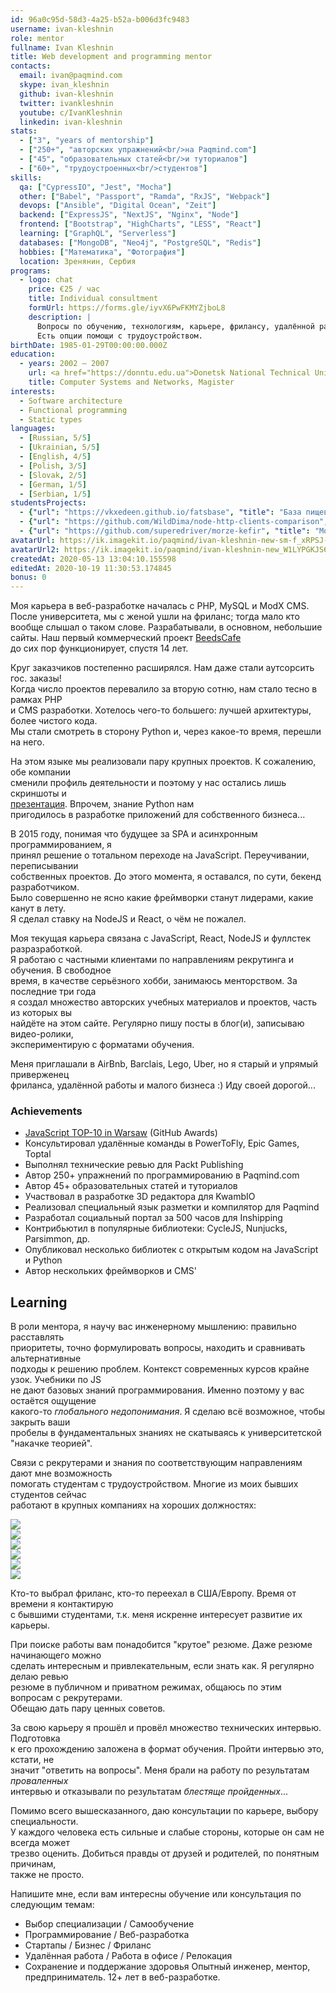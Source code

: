 ```yaml
---
id: 96a0c95d-58d3-4a25-b52a-b006d3fc9483
username: ivan-kleshnin
role: mentor
fullname: Ivan Kleshnin
title: Web development and programming mentor
contacts: 
  email: ivan@paqmind.com
  skype: ivan_kleshnin
  github: ivan-kleshnin
  twitter: ivankleshnin
  youtube: c/IvanKleshnin
  linkedin: ivan-kleshnin
stats: 
  - ["3", "years of mentorship"]
  - ["250+", "авторских упражнений<br/>на Paqmind.com"]
  - ["45", "образовательных статей<br/>и туториалов"]
  - ["60+", "трудоустроенных<br/>студентов"]
skills: 
  qa: ["CypressIO", "Jest", "Mocha"] 
  other: ["Babel", "Passport", "Ramda", "RxJS", "Webpack"]
  devops: ["Ansible", "Digital Ocean", "Zeit"]
  backend: ["ExpressJS", "NextJS", "Nginx", "Node"]
  frontend: ["Bootstrap", "HighCharts", "LESS", "React"]
  learning: ["GraphQL", "Serverless"]
  databases: ["MongoDB", "Neo4j", "PostgreSQL", "Redis"] 
  hobbies: ["Математика", "Фотография"]
  location: Зренянин, Сербия
programs:
  - logo: chat  
    price: €25 / час
    title: Individual consultment
    formUrl: https://forms.gle/iyvX6PwFKMYZjboL8
    description: | 
      Вопросы по обучению, технологиям, карьере, фрилансу, удалённой работе. 
      Есть опции помощи с трудоустройством. 
birthDate: 1985-01-29T00:00:00.000Z
education:
  - years: 2002 — 2007
    url: <a href="https://donntu.edu.ua">Donetsk National Technical University</a>
    title: Computer Systems and Networks, Magister 
interests:
  - Software architecture
  - Functional programming
  - Static types
languages:
  - [Russian, 5/5] 
  - [Ukrainian, 5/5]
  - [English, 4/5]
  - [Polish, 3/5]
  - [Slovak, 2/5]
  - [German, 1/5] 
  - [Serbian, 1/5] 
studentsProjects: 
  - {"url": "https://vkxedeen.github.io/fatsbase", "title": "База пищевых масел", "imageUrl": "/content/mentors/assets/fatsbase.png", "authorUrl": "https://vkxedeen.github.io/", "authorName": "Виктор Кутузов", "background": "lightest-blue0", "description": "Интерактивная таблица для сравнения жирового профиля пищевых масел."}
  - {"url": "https://github.com/WildDima/node-http-clients-comparison", "title": "HTTP клиенты", "imageUrl": "/content/mentors/assets/http-clients.png", "authorUrl": "https://github.com/WildDima", "authorName": "Дмитрий Топорнин", "background": "lightest-brown1", "description": "Сравнительная таблица HTTP клиентов в JS экосистеме"} 
  - {"url": "https://github.com/superedriver/morze-kefir", "title": "Морзянка", "imageUrl": "/content/mentors/assets/morzing.png", "authorUrl": "https://www.linkedin.com/in/maksym-smagin", "authorName": "Максим Смагин", "background": "lightest-blue0", "description": "Расшифровка аналоговых кодов Морзе в реальном времени"}
avatarUrl: https://ik.imagekit.io/paqmind/ivan-kleshnin-new-sm-f_xRPSJ-6CfPa.png	
avatarUrl2: https://ik.imagekit.io/paqmind/ivan-kleshnin-new_W1LYPGKJS6su.png
createdAt: 2020-05-13 13:04:10.155598	
editedAt: 2020-10-19 11:30:53.174845	
bonus: 0	
---
```

Моя карьера в веб-разработке началась с PHP, MySQL и ModX CMS. После университета,
мы с женой ушли на фриланс; тогда мало кто вообще слышал о таком слове. Разрабатывали,
в основном, небольшие сайты. Наш первый коммерческий проект [BeedsCafe](http://beedscafe.com)      
до сих пор функционирует, спустя 14 лет.      
  
Круг заказчиков постепенно расширялся. Нам даже стали аутсорсить гос. заказы!      
Когда число проектов перевалило за вторую сотню, нам стало тесно в рамках PHP      
и CMS разработки. Хотелось чего-то большего: лучшей архитектуры, более чистого кода.      
Мы стали смотреть в сторону Python и, через какое-то время, перешли на него.      
  
На этом языке мы реализовали пару крупных проектов. К сожалению, обе компании      
сменили профиль деятельности и поэтому у нас остались лишь скриншоты и      
[презентация](http://inshipping.paqmind.com). Впрочем, знание Python нам      
пригодилось в разработке приложений для собственного бизнеса...      
  
В 2015 году, понимая что будущее за SPA и асинхронным программированием, я      
принял решение о тотальном переходе на JavaScript. Переучивании, переписывании      
собственных проектов. До этого момента, я оставался, по сути, бекенд разработчиком.      
Было совершенно не ясно какие фреймворки станут лидерами, какие канут в лету.      
Я сделал ставку на NodeJS и React, о чём не пожалел.      
  
Моя текущая карьера связана с JavaScript, React, NodeJS и фуллстек разразработкой.      
Я работаю с частными клиентами по направлениям рекрутинга и обучения. В свободное      
время, в качестве серьёзного хобби, занимаюсь менторством. За последние три года      
я создал множество авторских учебных материалов и проектов, часть из которых вы      
найдёте на этом сайте. Регулярно пишу посты в блог(и), записываю видео-ролики,      
экспериментирую с форматами обучения.      
  
Меня приглашали в AirBnb, Barclais, Lego, Uber, но я старый и упрямый приверженец      
фриланса, удалённой работы и малого бизнеса :) Иду своей дорогой...      
  
### Achievements
  
- [JavaScript TOP-10 in Warsaw](http://git-awards.com/users/search?login=ivan-kleshnin) (GitHub Awards)      
- Консультировал удалённые команды в PowerToFly, Epic Games, Toptal      
- Выполнял технические ревью для Packt Publishing      
- Автор 250+ упражнений по программированию в Paqmind.com      
- Автор 45+ образовательных статей и туториалов      
- Участвовал в разработке 3D редактора для KwambIO      
- Реализовал специальный язык разметки и компилятор для Paqmind      
- Разработал социальный портал за 500 часов для Inshipping      
- Контрибьютил в популярные библиотеки: CycleJS, Nunjucks, Parsimmon, др.      
- Опубликовал несколько библиотек с открытым кодом на JavaScript и Python      
- Автор нескольких фреймворков и CMS'      
  
## Learning      
  
В роли ментора, я научу вас инженерному мышлению: правильно расставлять      
приоритеты, точно формулировать вопросы, находить и сравнивать альтернативные      
подходы к решению проблем. Контекст современных курсов крайне узок. Учебники по JS      
не дают базовых знаний программирования. Именно поэтому у вас остаётся ощущение      
какого-то *глобального недопонимания*. Я сделаю всё возможное, чтобы закрыть ваши      
пробелы в фундаментальных знаниях не скатываясь к университетской "накачке теорией".      
  
Связи с рекрутерами и знания по соответствующим направлениям дают мне возможность      
помогать студентам с трудоустройством. Многие из моих бывших студентов сейчас      
работают в крупных компаниях на хороших должностях:      
  
<Group spacing="1.5rem">      
  <div class="item"><img src="/content/assets/company-logos/yandex.png"/></div>      
  <div class="item"><img src="/content/assets/company-logos/privatbank.png"/></div>      
  <div class="item"><img src="/content/assets/company-logos/epam.png"/></div>      
  <div class="item"><img src="/content/assets/company-logos/alphabank.png"/></div>      
  <div class="item"><img src="/content/assets/company-logos/toptal.png"/></div>      
  <div class="item"><img src="/content/assets/company-logos/sberbank.png"/></div>      
</Group>      
  
Кто-то выбрал фриланс, кто-то переехал в США/Европу. Время от времени я контактирую      
с бывшими студентами, т.к. меня искренне интересует развитие их карьеры.      
  
При поиске работы вам понадобится "крутое" резюме. Даже резюме начинающего можно      
сделать интересным и привлекательным, если знать как. Я регулярно делаю ревью      
резюме в публичном и приватном режимах, общаюсь по этим вопросам с рекрутерами.      
Обещаю дать пару ценных советов.      
      
За свою карьеру я прошёл и провёл множество технических интервью. Подготовка      
к его прохождению заложена в формат обучения. Пройти интервью это, кстати, не      
значит "ответить на вопросы". Меня брали на работу по результатам *проваленных*      
интервью и отказывали по результатам *блестяще пройденных*...      
      
Помимо всего вышесказанного, даю консультации по карьере, выбору специальности.      
У каждого человека есть сильные и слабые стороны, которые он сам не всегда может      
трезво оценить. Добиться правды от друзей и родителей, по понятным причинам,      
также не просто.      
      
Напишите мне, если вам интересны обучение или консультация по следующим темам:      
      
- Выбор специализации / Самообучение      
- Программирование / Веб-разработка      
- Стартапы / Бизнес / Фриланс      
- Удалённая работа / Работа в офисе / Релокация      
- Сохранение и поддержание здоровья	Опытный инженер, ментор, предприниматель. 12+ лет в веб-разработке.      
